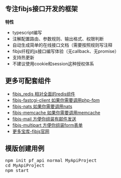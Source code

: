 **专注fibjs接口开发的框架**    
 -
**特性**    
 - typescript编写  
 - 注解配置路由、参数规则、输出格式、权限判断  
 - 自动生成简单的在线接口文档（需要按照规则写注释    
 - fibjs纤程的js接口编写体验（无callback、无promise）
 - 支持热更新    
 - 不建议使用cookie和session这种授权体系    


 
**更多可配套组件**  
 - 
 - [fibjs_redis 相对全面的redis组件](https://www.npmjs.com/package/fibjs_redis)    
 - [fibjs-fastcgi-client 如果你需要调用php-fpm](https://www.npmjs.com/package/fibjs-fastcgi-client)    
 - [fibjs-nats 如果你需要调用nats](https://www.npmjs.com/package/fibjs-nats)    
 - [fibjs-memcache 如果你需要调用memcache](https://www.npmjs.com/package/fibjs-memcache)    
 - [fibjs-mail 方便你组装有邮件发送](https://www.npmjs.com/package/fibjs-mail)    
 - [fibjs-multipart 方便你组装form表单](https://www.npmjs.com/package/fibjs-multipart)      
 - [更多宝库-fibjs官网](https://fibjs.org/docs/awesome/readme.md.html)    

**模版创建用例**
-
<pre>
npm init pf_api normal MyApiProject
cd MyApiProject    
npm start  
</pre>